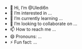 - 👋 Hi, I’m @Uledi6n
- 👀 I’m interested in ...
- 🌱 I’m currently learning ...
- 💞️ I’m looking to collaborate on ...
- 📫 How to reach me ...
- 😄 Pronouns: ...
- ⚡ Fun fact: ...

<!---
Uledi6n/Uledi6n is a ✨ special ✨ repository because its `README.md` (this file) appears on your GitHub profile.
You can click the Preview link to take a look at your changes.
--->
